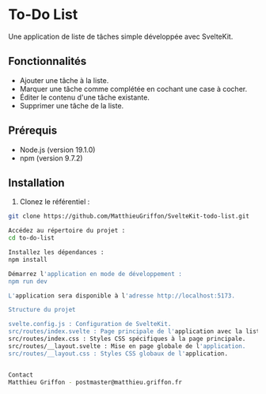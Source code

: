 # To-Do List

Une application de liste de tâches simple développée avec SvelteKit.

## Fonctionnalités

- Ajouter une tâche à la liste.
- Marquer une tâche comme complétée en cochant une case à cocher.
- Éditer le contenu d'une tâche existante.
- Supprimer une tâche de la liste.

## Prérequis

- Node.js (version 19.1.0)
- npm (version 9.7.2)

## Installation

1. Clonez le référentiel :

```bash
git clone https://github.com/MatthieuGriffon/SvelteKit-todo-list.git

Accédez au répertoire du projet :
cd to-do-list

Installez les dépendances :
npm install

Démarrez l'application en mode de développement :
npm run dev

L'application sera disponible à l'adresse http://localhost:5173.

Structure du projet

svelte.config.js : Configuration de SvelteKit.
src/routes/index.svelte : Page principale de l'application avec la liste de tâches.
src/routes/index.css : Styles CSS spécifiques à la page principale.
src/routes/__layout.svelte : Mise en page globale de l'application.
src/routes/__layout.css : Styles CSS globaux de l'application.


Contact
Matthieu Griffon - postmaster@matthieu.griffon.fr

